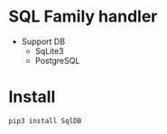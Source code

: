 # SQL Family handler
- Support DB
  - SqLite3
  - PostgreSQL

# Install
```javascript
pip3 install SqlDB
```

